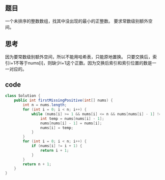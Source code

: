 ## 题目
一个未排序的整数数组，找其中没出现的最小的正整数。
要求常数级别额外空间。

## 思考
因为要常数级别额外空间，所以不能用哈希表，只能原地置换。
只要交换后，索引i+1不等于nums[i]，则缺少i+1这个正数。因为交换后索引和索引位置的数是一一对应的。

## code
```java
class Solution {
    public int firstMissingPositive(int[] nums) {
        int n = nums.length;
        for (int i = 0; i < n; i++) {
            while (nums[i] >= 1 && nums[i] <= n && nums[nums[i] - 1] != nums[i]) {
                int temp = nums[nums[i] - 1];
                nums[nums[i] - 1] = nums[i];
                nums[i] = temp;
            }
        }
        for (int i = 0; i < n; i++) {
            if (nums[i] != i + 1) {
                return i + 1;
            }
        }
        return n + 1;
    }
}

```